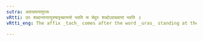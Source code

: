 ```yaml
---
sutra: अग्राख्यायामुरसः
vRtti: उरः शब्दान्तात्तत्पुरुषाट्टच्प्रत्ययो भवति स चेदुरः शब्दोऽग्राख्यायां भवति ॥
vRtti_eng: The affix _tach_ comes after the word _uras_ standing at the end of a _Tatpurusha_ compound, when it has the sense of 'the most excellent of its kind'.

---
```

